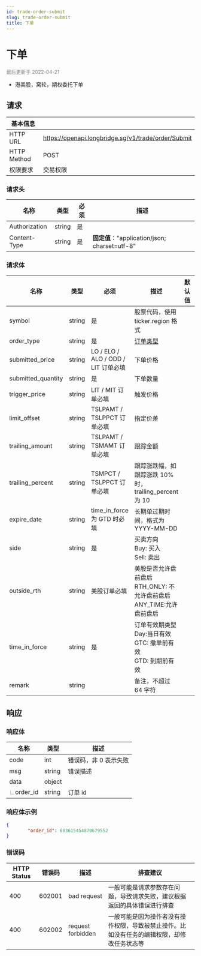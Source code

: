 ```yaml
---
id: trade-order-submit
slug: trade-order-submit
title: 下单
---
```


#  下单

<font color='gray' size='2'>最后更新于 2022-04-21</font>

 - 港美股，窝轮，期权委托下单

## 请求

| 基本信息    |                                                     |
| ----------- | --------------------------------------------------- |
| HTTP URL    | https://openapi.longbridge.sg/v1/trade/order/Submit |
| HTTP Method | POST                                                |
| 权限要求    | 交易权限                                            |

### 请求头

| 名称          | 类型   | 必须 | 描述                                          |
| ------------- | ------ | ---- | --------------------------------------------- |
| Authorization | string | 是   |                                               |
| Content-Type  | string | 是   | **固定值**："application/json; charset=utf-8" |

### 请求体

| 名称               | 类型   | 必须                                  | 描述                                                         | 默认值 | 示例       |
| ------------------ | ------ | ------------------------------------- | ------------------------------------------------------------ | ------ | ---------- |
| symbol             | string | 是                                    | 股票代码，使用 ticker.region 格式                            |        | AAPL.US    |
| order_type         | string | 是                                    | [订单类型](../trade-definition#ordertype)                    |        | LO         |
| submitted_price    | string | LO / ELO /  ALO /  ODD / LIT 订单必填 | 下单价格                                                     |        | 388.5      |
| submitted_quantity | string | 是                                    | 下单数量                                                     |        | 100        |
| trigger_price      | string | LIT / MIT 订单必填                    | 触发价格                                                     |        | 345.2      |
| limit_offset       | string | TSLPAMT / TSLPPCT 订单必填            | 指定价差                                                     |        | 10.1       |
| trailing_amount    | string | TSLPAMT / TSMAMT 订单必填             | 跟踪金额                                                     |        | 5.9        |
| trailing_percent   | string | TSMPCT / TSLPPCT 订单必填             | 跟踪涨跌幅，如跟踪涨跌 10% 时，trailing_percent 为 10        |        | 10.3       |
| expire_date        | string | time_in_force 为 GTD 时必填           | 长期单过期时间，格式为 YYYY-MM-DD                            |        | 2022-12-05 |
| side               | string | 是                                    | 买卖方向<br/>Buy: 买入<br/>Sell: 卖出                        |        | Buy        |
| outside_rth        | string | 美股订单必填                          | 美股是否允许盘前盘后<br/>RTH_ONLY: 不允许盘前盘后<br/>ANY_TIME:允许盘前盘后 |        | RTH_ONLY   |
| time_in_force      | string | 是                                    | 订单有效期类型<br/>Day:当日有效<br/>GTC: 撤单前有效<br/>GTD: 到期前有效 |        | GTD        |
| remark             | string |                                       | 备注，不超过 64 字符                                         |        |            |


## 响应

### 响应体

| 名称                                | 类型   | 描述                  |
| ----------------------------------- | ------ | --------------------- |
| code                                | int    | 错误码，非 0 表示失败 |
| msg                                 | string | 错误描述              |
| data                                | object |                       |
| <font color="grey">∟</font>order_id | string | 订单 id               |




### 响应体示例

```json
{
        "order_id": 683615454870679552
}
```

### 错误码

| HTTP Status | 错误码 | 描述              | 排查建议                                                     |
| ----------- | ------ | ----------------- | ------------------------------------------------------------ |
| 400         | 602001 | bad request       | 一般可能是请求参数存在问题，导致请求失败，建议根据返回的具体错误进行排查 |
| 400         | 602002 | request forbidden | 一般可能是因为操作者没有操作权限，导致被禁止操作。比如没有任务的编辑权限，却修改任务状态等 |
